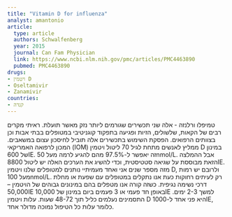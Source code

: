 ```yaml
---
title: "Vitamin D for influenza"
analyst: amantonio
article:
  type: article
  authors: Schwalfenberg
  year: 2015
  journal: Can Fam Physician
  link: https://www.ncbi.nlm.nih.gov/pmc/articles/PMC4463890
  pubmed: PMC4463890
drugs:
- ויטמין D
- Oseltamivir
- Zanamivir
countries:
- קנדה
---
```


טמיפלו ורלנזה - אלה שני תכשירים שגורמים ליותר נזק מאשר תועלת. ראיתי מקרים רבים של הקאות, שלשולים, הזיות ופגיעה בתפקוד קוגניטיבי במטופלים בבתי אבות וכן בצוותים הרפואים. הפסקת השימוש בתכשירים אלה תוביל לחיסכון עצום במשאבים.
המכון לרפואה האמריקאי (IOM) ממליץ לאנשים מתחת לגיל 70 ליטול ויטמין D במינון של 600IE. זה יאפשר ל-97.5% מהם להגיע לרמה מעל 50nmol/L. אבל ההמלצה הזאת מבוססת על שגיאה סטטיסטית, וכדי להשיג את הערכים האלה יש ליטול 8800IE.
מזה מספר שנים אני ואחד מעמיתיי נותנים למטופלים שלנו ויטמין D, ולרובם יש רמות מעל 100nmol/L. רק לעיתים רחוקות כעת אנו נתקלים במטופלים עם שפעת או מחלת דרכי נשימה נגיפית. כשזה קורה אנו מטפלים בהם במינונים גבוהים של הויטמין – 50,000IE באופן חד פעמי או 3 פעמים ביום במינון של 10,000IE למשך 2-3 ימים. התסמינים נעלמים כליל תוך 48-72 שעות. עלות ויטמין D היא פני אחד ל-1000IE, כלומר עלות כל הטיפול נמוכה מדולר אחד.
